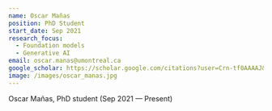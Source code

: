 ```yaml
---
name: Oscar Mañas
position: PhD Student
start_date: Sep 2021
research_focus: 
  - Foundation models
  - Generative AI
email: oscar.manas@umontreal.ca
google_scholar: https://scholar.google.com/citations?user=Crn-tf0AAAAJ&hl=en
image: /images/oscar_manas.jpg
---
```


Oscar Mañas, PhD student (Sep 2021 — Present)